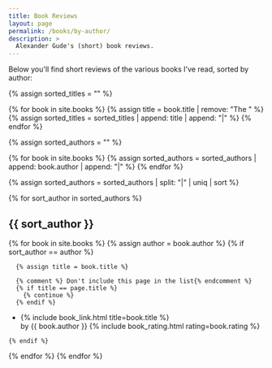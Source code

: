 ```yaml
---
title: Book Reviews
layout: page
permalink: /books/by-author/
description: >
  Alexander Gude's (short) book reviews.
---
```


Below you'll find short reviews of the various books I've read, sorted by
author:

{% assign sorted_titles = "" %}

{% for book in site.books %}
  {% assign title = book.title | remove: "The " %}
  {% assign sorted_titles = sorted_titles | append: title | append: "|" %}
{% endfor %}

{% assign sorted_authors = "" %}

{% for book in site.books %}
  {% assign sorted_authors = sorted_authors | append: book.author | append: "|" %}
{% endfor %}

{% assign sorted_authors = sorted_authors | split: "|" | uniq | sort %}

{% for sort_author in sorted_authors %}
<h2 class="book-author-headline">{{ sort_author }}</h2>
  {% for book in site.books %}
    {% assign author = book.author %}
    {% if sort_author == author %}

      {% assign title = book.title %}

      {% comment %} Don't include this page in the list{% endcomment %}
      {% if title == page.title %}
        {% continue %}
      {% endif %}

<ul>
<li>
      {% include book_link.html title=book.title %}
<br>
<span clas="by-author">
by
<span clas="author-name">
    {{ book.author }}
</span>
</span>
      {% include book_rating.html rating=book.rating %}
</li>
</ul>

    {% endif %}
  {% endfor %}
{% endfor %}
